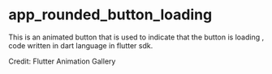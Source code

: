 # app_rounded_button_loading

This is an animated button that is used to indicate that the button is loading ,
code written in dart language in flutter sdk. 







Credit: Flutter Animation Gallery
